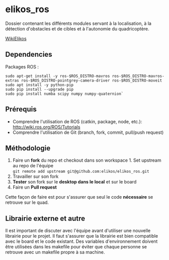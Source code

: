 elikos_ros
===

Dossier contenant les différents modules servant à la localisation, à la détection d'obstacles et de cibles et à l'autonomie du quadricoptère.

[WikiElikos](https://elikos.github.io/documentation/)

## Dependencies

  Packages ROS :  
  
    sudo apt-get install -y ros-$ROS_DISTRO-mavros ros-$ROS_DISTRO-mavros-extras ros-$ROS_DISTRO-pointgrey-camera-driver ros-$ROS_DISTRO-moveit
    sudo apt install -y python-pip
    sudo pip install --upgrade pip
    sudo pip install numba scipy numpy numpy-quaternion`

## Prérequis

  - Comprendre l'utilisation de ROS (catkin, package, node, etc.): http://wiki.ros.org/ROS/Tutorials
  - Comprendre l'utilisation de Git (branch, fork, commit, pull/push request)

## Méthodologie

  1. Faire un **fork** du repo et checkout dans son workspace
	1. Set upstream au repo de l'équipe  
		`git remote add upstream git@github.com:elikos/elikos_ros.git`
  2. Travailler sur son fork
  3. **Tester** son fork sur le **desktop dans le local** et sur le board
  4. Faire un **Pull request**
  
Cette façon de faire est pour s'assurer que seul le code **nécessaire** se retrouve sur le quad.

## Librairie externe et autre

Il est important de discuter avec l'équipe avant d'utiliser une nouvelle librairie pour le projet. Il faut s'assurer que la librairie est bien compatible avec le board et le code existant. Des variables d'environnement doivent être utilisées dans les makefile pour éviter que chaque personne se retrouve avec un makefile propre à sa machine.
